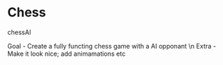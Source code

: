 # Chess
chessAI

Goal - 
Create a fully functing chess game with a AI opponant \n
Extra - 
Make it look nice; add animamations etc


